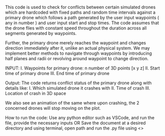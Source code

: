 
This code is used to check for conflicts between certain simulated drones which are hardcoded with fixed paths and random time intervals against a primary drone which follows a path generated by the user input waypoints ( any in number ) and user input start and stop times. The code assumes that the drone flies with constant speed throughout the duration across all segments generated by waypoints.

Further, the primary drone merely reaches the waypoint and changes direction immediately after it, unlike an actual physical system. We may implement better methods to navigate through waypoints by introducing half planes and radii or revolving around waypoint to change direction.

INPUT:
I. Waypoints for primary drone: n number of 3D points [x y z]
II. Start time of primary drone
III. End time of primary drone

Output:
The code returns conflict status of the primary drone  along with details like:
I. Which simulated drone it crashes with
II. Time of crash
III. Location of crash in 3D space

We also see an animation of the same where upon crashing, the 2 concerned drones will stop moving on the plot.

How to run the code:
Use any python editor such as VSCode, and run the file, provide the necessary inputs
OR
	Save the document at a desired directory and using terminal, open path and run the .py      file using <<python filename.py>>



